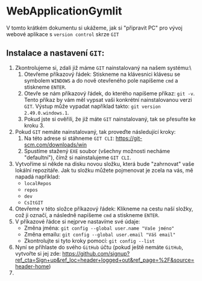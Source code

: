 # WebApplicationGymlit

V tomto krátkém dokumentu si ukážeme, jak si "připravit PC" pro vývoj webové aplikace s `version control` skrze `GIT`

## Instalace a nastavení `GIT`:
1. Zkontrolujeme si, zdali již máme `GIT` nainstalovaný na našem systému:\
    1. Otevřeme příkazový řádek: Stiskneme na klávesnici klávesu se symbolem `WINDOWS` a do nově otevřeného pole napíšeme `cmd` a stiskneme `ENTER`.
    2. Otevře se nám příkazový řádek, do kterého napíšeme příkaz: `git -v`. Tento příkaz by vám měl vypsat vaši konkrétní nainstalovanou verzi `GIT`. 
        Výstup může vypadat například takto: `git version 2.49.0.windows.1`.
    3. Pokud jste si ověřili, že již máte `GIT` nainstalovaný, tak se přesuňte ke kroku 3.
2. Pokud `GIT` nemáte nainstalovaný, tak proveďte následující kroky:
    1. Na této adrese si stáhneme `GIT CLI`: https://git-scm.com/downloads/win
    2. Spustíme stažený `EXE` soubor (všechny možnosti necháme "defaultní"), čímž si nainstalujeme `GIT CLI`.
3. Vytvoříme si někde na disku novou složku, která bude "zahrnovat" vaše lokální repozitáře. 
    Jak tu složku můžete pojmenovat je zcela na vás, mě napadá například:
    * `localRepos`
    * `repos`
    * `dev`
    * `CsItGIT`
4. Otevřeme v této složce příkazový řádek: Klikneme na cestu naší složky, což ji označí, a následně napíšeme `cmd` a stiskneme `ENTER`.
5. V příkazové řádce si nejprve nastavíme své údaje:
    * Změna jména: `git config --global user.name "Vaše jméno"`
    * Změna emailu: `git config --global user.email "Váš email"`
    * Zkontrolujte si tyto kroky pomocí: `git config --list`
6. Nyní se přihlaste do svého `GitHub` účtu (pokud ještě nemáte `GitHub`, vytvořte si jej zde: https://github.com/signup?ref_cta=Sign+up&ref_loc=header+logged+out&ref_page=%2F&source=header-home)
7. 